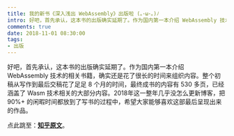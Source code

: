```yaml
---
title: 我的新书《深入浅出 WebAssembly》出版啦 (｡･ω･｡)ﾉ
intro: 好吧，首先承认，这本书的出版确实延期了。作为国内第一本介绍 WebAssembly 技术的相关书籍，确实还是花了很长的时间来组织内容。整个初稿从写作到最后交稿花了足足 8 个月的时间，最终成书的内容有 530 多页，已经涵盖了 Wasm 技术相关的大部分内容。2018年这一整年几乎没怎么更新博客，把 90%+ 的闲暇时间都放到了写书的过程中，希望大家能够喜欢这部最后呈现出来的作品。
comments: true
date: 2018-11-01 08:30:00
tags:
- 出版
---
```


好吧，首先承认，这本书的出版确实延期了。作为国内第一本介绍 WebAssembly 技术的相关书籍，确实还是花了很长的时间来组织内容。整个初稿从写作到最后交稿花了足足 8 个月的时间，最终成书的内容有 530 多页，已经涵盖了 Wasm 技术相关的大部分内容。2018年这一整年几乎没怎么更新博客，把 90%+ 的闲暇时间都放到了写书的过程中，希望大家能够喜欢这部最后呈现出来的作品。

点此跳至：**[知乎原文](https://zhuanlan.zhihu.com/p/47577104)**。

